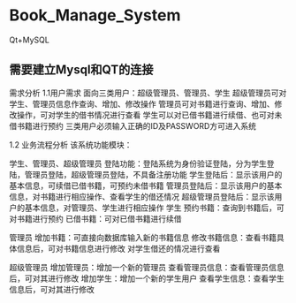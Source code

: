# Book_Manage_System
Qt+MySQL 
## 需要建立Mysql和QT的连接

需求分析
1.1用户需求
面向三类用户：超级管理员、管理员、学生
超级管理员可对学生、管理员信息作查询、增加、修改操作
管理员可对书籍进行查询、增加、修改操作，可对学生的借书情况进行查看
学生可以对已借书籍进行续借、也可对未借书籍进行预约
三类用户必须输入正确的ID及PASSWORD方可进入系统


1.2 业务流程分析
该系统功能模块：

学生、管理员、超级管理员
登陆功能：登陆系统为身份验证登陆，分为学生登陆，管理员登陆，超级管理员登陆，不具备注册功能
学生登陆后：显示该用户的基本信息，可续借已借书籍，可预约未借书籍 
管理员登陆后：显示该用户的基本信息，对书籍进行相应操作、查看学生的借还情况
超级管理员登陆后：显示该用户的基本信息，对管理员、学生进行相应操作
学生
预约书籍：查询到书籍后，可对书籍进行预约
已借书籍：可对已借书籍进行续借

管理员
增加书籍：可直接向数据库输入新的书籍信息
修改书籍信息：查看书籍具体信息后，可对书籍信息进行修改
对学生借还的情况进行查看

超级管理员
增加管理员：增加一个新的管理员
查看管理员信息：查看管理员信息后，可对其进行修改
增加学生：增加一个新的学生用户
查看学生信息：查看学生信息后，可对其进行修改
